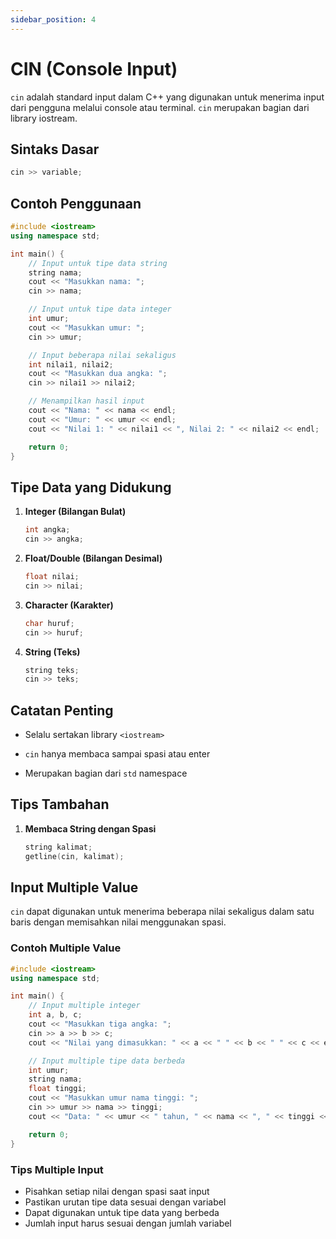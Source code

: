 ```yaml
---
sidebar_position: 4
---
```


# CIN (Console Input)

`cin` adalah standard input dalam C++ yang digunakan untuk menerima input dari pengguna melalui console atau terminal. `cin` merupakan bagian dari library iostream.

## Sintaks Dasar

```cpp
cin >> variable;
```

## Contoh Penggunaan

```cpp
#include <iostream>
using namespace std;

int main() {
    // Input untuk tipe data string
    string nama;
    cout << "Masukkan nama: ";
    cin >> nama;

    // Input untuk tipe data integer
    int umur;
    cout << "Masukkan umur: ";
    cin >> umur;

    // Input beberapa nilai sekaligus
    int nilai1, nilai2;
    cout << "Masukkan dua angka: ";
    cin >> nilai1 >> nilai2;

    // Menampilkan hasil input
    cout << "Nama: " << nama << endl;
    cout << "Umur: " << umur << endl;
    cout << "Nilai 1: " << nilai1 << ", Nilai 2: " << nilai2 << endl;

    return 0;
}
```

## Tipe Data yang Didukung

1. **Integer (Bilangan Bulat)**
   ```cpp
   int angka;
   cin >> angka;
   ```

2. **Float/Double (Bilangan Desimal)**
   ```cpp
   float nilai;
   cin >> nilai;
   ```

3. **Character (Karakter)**
   ```cpp
   char huruf;
   cin >> huruf;
   ```

4. **String (Teks)**
   ```cpp
   string teks;
   cin >> teks;
   ```

## Catatan Penting

- Selalu sertakan library `<iostream>`
- `cin` hanya membaca sampai spasi atau enter

- Merupakan bagian dari `std` namespace

## Tips Tambahan

1. **Membaca String dengan Spasi**
   ```cpp
   string kalimat;
   getline(cin, kalimat);
   ```

## Input Multiple Value

`cin` dapat digunakan untuk menerima beberapa nilai sekaligus dalam satu baris dengan memisahkan nilai menggunakan spasi.

### Contoh Multiple Value

```cpp
#include <iostream>
using namespace std;

int main() {
    // Input multiple integer
    int a, b, c;
    cout << "Masukkan tiga angka: ";
    cin >> a >> b >> c;
    cout << "Nilai yang dimasukkan: " << a << " " << b << " " << c << endl;

    // Input multiple tipe data berbeda
    int umur;
    string nama;
    float tinggi;
    cout << "Masukkan umur nama tinggi: ";
    cin >> umur >> nama >> tinggi;
    cout << "Data: " << umur << " tahun, " << nama << ", " << tinggi << "cm" << endl;

    return 0;
}
```

### Tips Multiple Input
- Pisahkan setiap nilai dengan spasi saat input
- Pastikan urutan tipe data sesuai dengan variabel
- Dapat digunakan untuk tipe data yang berbeda
- Jumlah input harus sesuai dengan jumlah variabel
